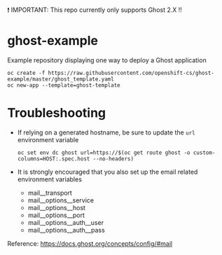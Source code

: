 :heavy_exclamation_mark: IMPORTANT: This repo currently only supports Ghost 2.X :bangbang:

# ghost-example
Example repository displaying one way to deploy a Ghost application

    oc create -f https://raw.githubusercontent.com/openshift-cs/ghost-example/master/ghost_template.yaml
    oc new-app --template=ghost-template

# Troubleshooting

* If relying on a generated hostname, be sure to update the `url` environment variable

      oc set env dc ghost url=https://$(oc get route ghost -o custom-columns=HOST:.spec.host --no-headers)


* It is strongly encouraged that you also set up the email related environment variables
  - mail__transport
  - mail__options__service
  - mail__options__host
  - mail__options__port
  - mail__options__auth__user
  - mail__options__auth__pass


Reference: https://docs.ghost.org/concepts/config/#mail
